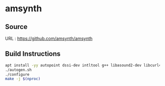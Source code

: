 # amsynth

## Source
URL : https://github.com/amsynth/amsynth

## Build Instructions
```sh
apt install -yy autopoint dssi-dev intltool g++ libasound2-dev libcurl4-openssl-dev libfreetype-dev libjack-dev liblo-dev libpng-dev libtool libxcursor-dev libxinerama-dev libxrandr-dev pandoc zlib1g-dev
./autogen.sh
./configure
make -j $(nproc)
```
